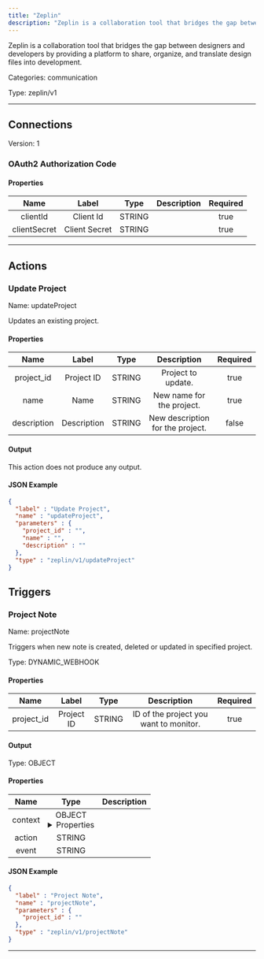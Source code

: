 ```yaml
---
title: "Zeplin"
description: "Zeplin is a collaboration tool that bridges the gap between designers and developers by providing a platform to share, organize, and translate design files into development."
---
```


Zeplin is a collaboration tool that bridges the gap between designers and developers by providing a platform to share, organize, and translate design files into development.


Categories: communication


Type: zeplin/v1

<hr />



## Connections

Version: 1


### OAuth2 Authorization Code

#### Properties

|      Name       |      Label     |     Type     |     Description     | Required |
|:---------------:|:--------------:|:------------:|:-------------------:|:--------:|
| clientId | Client Id | STRING |  | true |
| clientSecret | Client Secret | STRING |  | true |





<hr />



## Actions


### Update Project
Name: updateProject

Updates an existing project.

#### Properties

|      Name       |      Label     |     Type     |     Description     | Required |
|:---------------:|:--------------:|:------------:|:-------------------:|:--------:|
| project_id | Project ID | STRING | Project to update. | true |
| name | Name | STRING | New name for the project. | true |
| description | Description | STRING | New description for the project. | false |


#### Output

This action does not produce any output.

#### JSON Example
```json
{
  "label" : "Update Project",
  "name" : "updateProject",
  "parameters" : {
    "project_id" : "",
    "name" : "",
    "description" : ""
  },
  "type" : "zeplin/v1/updateProject"
}
```




## Triggers


### Project Note
Name: projectNote

Triggers when new note is created, deleted or updated in specified project.

Type: DYNAMIC_WEBHOOK

#### Properties

|      Name       |      Label     |     Type     |     Description     | Required |
|:---------------:|:--------------:|:------------:|:-------------------:|:--------:|
| project_id | Project ID | STRING | ID of the project you want to monitor. | true |


#### Output



Type: OBJECT


#### Properties

|     Name     |     Type     |     Description     |
|:------------:|:------------:|:-------------------:|
| context | OBJECT <details> <summary> Properties </summary> {STRING\(id), STRING\(type), {STRING\(id), STRING\(status), [{STRING\(id), {STRING\(id), STRING\(email), STRING\(username)}\(author), STRING\(content)}]\(comments)}\(data)} </details> |  |
| action | STRING |  |
| event | STRING |  |




#### JSON Example
```json
{
  "label" : "Project Note",
  "name" : "projectNote",
  "parameters" : {
    "project_id" : ""
  },
  "type" : "zeplin/v1/projectNote"
}
```


<hr />

